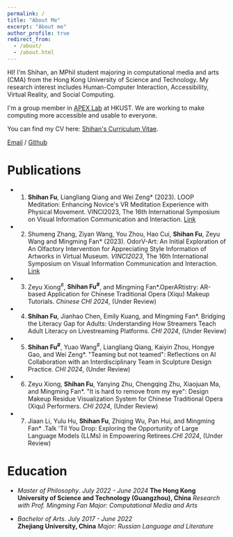 ```yaml
---
permalink: /
title: "About Me"
excerpt: "About me"
author_profile: true
redirect_from: 
  - /about/
  - /about.html
---
```


HI! I'm Shihan, an MPhil student majoring in computational media and arts (CMA) from the Hong Kong University of Science and Technology. My research interest includes Human-Computer Interaction, Accessibility, Virtual Reality, and Social Computing.

I'm a group member in [APEX Lab](https://www.mingmingfan.com/lab/) at HKUST. We are working to make computing more accessible and usable to everyone.

You can find my CV here: [Shihan's Curriculum Vitae](../assets/Curriculum_Vitae.pdf).

[Email](mailto:Sfu663@connect.hkust-gz.edu.cn) / [Github](https://github.com/shihanfu) 

# Publications 

- 1) **Shihan Fu**, Liangliang Qiang and Wei Zeng*  (2023). LOOP Meditation: Enhancing Novice's VR Meditation Experience with Physical Movement. VINCI2023, The 16th International Symposium on Visual Information Communication and Interaction. [Link](https://doi.org/10.1145/3615522.3615538)
- 2) Shumeng Zhang, Ziyan Wang, You Zhou, Hao Cui, **Shihan Fu**, Zeyu Wang and Mingming Fan* (2023). OdorV-Art: An Initial Exploration of An Olfactory Intervention for Appreciating Style Information of Artworks in Virtual Museum. *VINCI2023*, The 16th International Symposium on Visual Information Communication and Interaction. [Link](https://doi.org/10.1145/3615522.3615544)
- 3) Zeyu Xiong<sup>#</sup>, **Shihan Fu<sup>#</sup>**, and Mingming Fan*.OperARtistry: AR-based Application for Chinese Traditional Opera (Xiqu) Makeup Tutorials. *Chinese CHI 2024*, (Under Review)

- 4) **Shihan Fu**, Jianhao Chen, Emily Kuang, and Mingming Fan*. Bridging the Literacy Gap for Adults: Understanding How Streamers Teach Adult Literacy on Livestreaming Platforms. *CHI 2024*, (Under Review)

- 5) **Shihan Fu<sup>#</sup>**, Yuao Wang<sup>#</sup>, Liangliang Qiang, Kaiyin Zhou, Hongye Gao, and Wei Zeng*. "Teaming but not teamed": Reflections on AI Collaboration with an Interdisciplinary Team in Sculpture Design Practice. *CHI 2024*, (Under Review)

- 6) Zeyu Xiong, **Shihan Fu**, Yanying Zhu, Chengqing Zhu, Xiaojuan Ma, and Mingming Fan*. "It is hard to remove from my eye": Design Makeup Residue Visualization System for Chinese Traditional Opera (Xiqu) Performers. *CHI 2024*, (Under Review)

- 7) Jiaan Li, Yulu Hu, **Shihan Fu**, Zhiqing Wu, Pan Hui, and Mingming Fan* .Talk 'Til You Drop: Exploring the Opportunity of Large Language Models (LLMs) in Empowering Retirees.*CHI 2024*, (Under Review)

# Education
- *Master of Philosophy*. *July 2022 - June 2024*
  **The Hong Kong University of Science and Technology (Guangzhou), China** 
  *Research with Prof. Mingming Fan*  *Major: Computational Media and Arts* 

- *Bachelor of Arts*. *July 2017 - June 2022*  
  **Zhejiang University, China**
  *Major: Russian Language and Literature*



